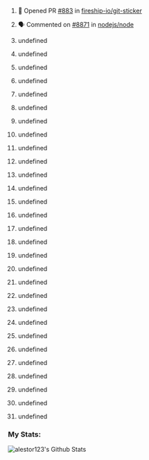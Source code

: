 1. 💪 Opened PR [#883](https://github.com//fireship-io/git-sticker/pull/883) in [fireship-io/git-sticker](https://github.com//fireship-io/git-sticker)

2. 🗣 Commented on [#8871](https://github.com//nodejs/node/issues/8871) in [nodejs/node](https://github.com//nodejs/node)

3. undefined
4. undefined
5. undefined

6. undefined

7. undefined

8. undefined
9. undefined
10. undefined
11. undefined
12. undefined

13. undefined


14. undefined
15. undefined
16. undefined
17. undefined
18. undefined
19. undefined
20. undefined
21. undefined


22. undefined

23. undefined

24. undefined
25. undefined


26. undefined
27. undefined
28. undefined
29. undefined
30. undefined
31. undefined

### My Stats:
<img align="left" alt="alestor123's Github Stats" src="https://github-readme-stats.vercel.app/api?username=alestor123&show_icons=true&theme=dark" />
